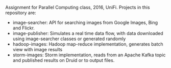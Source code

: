 Assignment for Parallel Computing class, 2016, UniFi.
Projects in this repository are:

* image-searcher: API for searching images from Google Images, Bing and Flickr.
* image-publisher: Simulates a real time data flow, with data downloaded using image-searcher classes or generated randomly
* hadoop-images: Hadoop map-reduce implementation, generates batch view with image results
* storm-images: Storm implementation, reads from an Apache Kafka topic and published results on Druid or to output files.
